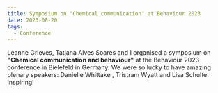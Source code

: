 ```yaml
---
title: Symposium on "Chemical communication" at Behaviour 2023
date: 2023-08-20
tags:
  - Conference
---
```


Leanne Grieves, Tatjana Alves Soares and I organised a symposium on **"Chemical communication and behaviour"** at the Behaviour 2023 conference in Bielefeld in Germany. We were so lucky to have amazing plenary speakers: Danielle Whittaker, Tristram Wyatt and Lisa Schulte. Inspiring!

<!--more-->